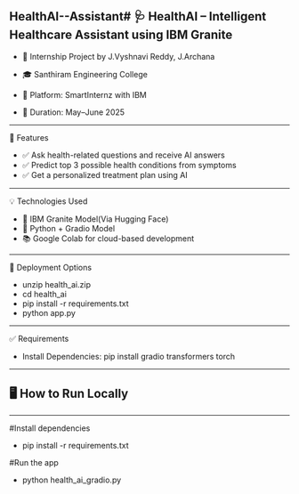 HealthAI--Assistant# 🩺 HealthAI – Intelligent Healthcare Assistant using IBM Granite
---
- 🚀 Internship Project by J.Vyshnavi Reddy, J.Archana
- 🎓 Santhiram Engineering College

- 🧠 Platform: SmartInternz with IBM
- 📅 Duration: May–June 2025

---

🧠 Features
- ✅ Ask health-related questions and receive AI answers
- ✅ Predict top 3 possible health conditions from symptoms
- ✅ Get a personalized treatment plan using AI

---

💡 Technologies Used
- 💬 IBM Granite Model(Via Hugging Face)
- 🐍 Python + Gradio Model
- 📚 Google Colab for cloud-based development

---
🚀 Deployment Options
- unzip health_ai.zip
- cd health_ai
- pip install -r requirements.txt
- python app.py

---

✅ Requirements

- Install Dependencies:
pip install gradio transformers torch

---
## 🖥️ How to Run Locally

---

#Install dependencies
- pip install -r requirements.txt

#Run the app
 - python health_ai_gradio.py
